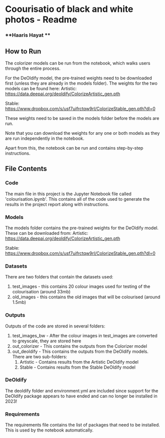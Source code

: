# **Coourisatio of black and white photos - Readme**

### **Haaris Hayat **

## **How to Run**
The colorizer models can be run from the notebook, which walks users through the entire process.

For the DeOldify model, the pre-trained weights need to be downloaded first (unless they are already in the models folder). The weights for the two models can be found here:
Artistic: https://data.deepai.org/deoldify/ColorizeArtistic_gen.pth

Stable: https://www.dropbox.com/s/usf7uifrctqw9rl/ColorizeStable_gen.pth?dl=0

These weights need to be saved in the models folder before the models are run. 

Note that you can download the weights for any one or both models as they are run independently in the notebook.

Apart from this, the notebook can be run and contains step-by-step instructions.

## **File Contents**
### **Code**
The main file in this project is the Jupyter Notebook file called 'colourisation.ipynb'. This contains all of
the code used to generate the results in the project report along with instructions.

### **Models**
The models folder contains the pre-trained weights for the DeOldify model. These can be downloaded from:
Artistic: https://data.deepai.org/deoldify/ColorizeArtistic_gen.pth

Stable: https://www.dropbox.com/s/usf7uifrctqw9rl/ColorizeStable_gen.pth?dl=0

### **Datasets**
There are two folders that contain the datasets used:
1. test_images - this contains 20 colour images used for testing of the colourisation (around 33mb)
2. old_images - this contains the old images that will be colourised (around 1.5mb)

### **Outputs**
Outputs of the code are stored in several folders:
1. test_images_bw - After the colour images in test_images are converted to greyscale, they are stored here
2. out_colorizer - This contains the outputs from the Colorizer model
3. out_deoldify - This contains the outputs from the DeOldify models. There are two sub-folders: 
   1. Artistic - Contains results from the Artistic DeOldify model
   2. Stable - Contains results from the Stable DeOldify model
   
### **DeOldify**
The deoldify folder and environment.yml are included since support for the DeOldify package appears to have ended and can no longer be installed in 2023!

### **Requirements**
The requirements file contains the list of packages that need to be installed. This is used by the notebook automatically.


